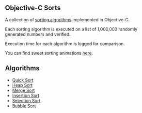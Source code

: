 ## Objective-C Sorts

A collection of [sorting algorithms](http://xkcd.com/1185/) implemented in Objective-C.

Each sorting algorithm is executed on a list of 1,000,000 randomly generated numbers and verified.

Execution time for each algorithm is logged for comparison.

You can find sweet sorting animations [here](http://www.sorting-algorithms.com).

## Algorithms

* [Quick Sort](http://en.wikipedia.org/wiki/Quicksort)
* [Heap Sort](http://en.wikipedia.org/wiki/Heapsort)
* [Merge Sort](http://en.wikipedia.org/wiki/Merge_sort)
* [Insertion Sort](http://en.wikipedia.org/wiki/Insertion_sort)
* [Selection Sort](http://en.wikipedia.org/wiki/Selection_sort)
* [Bubble Sort](http://en.wikipedia.org/wiki/Bubble_sort)
